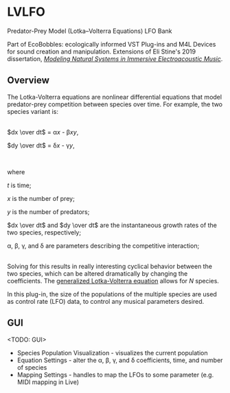 
# LVLFO

Predator-Prey Model (Lotka–Volterra Equations) LFO Bank

Part of EcoBobbles: ecologically informed VST Plug-ins and M4L Devices for sound creation and manipulation. Extensions of Eli Stine's 2019 dissertation, [*Modeling Natural Systems in Immersive Electroacoustic Music*](http://www.elistine.com/diss).

## Overview

The Lotka-Volterra equations are nonlinear differential equations that model predator-prey competition between species over time. For example, the two species variant is:
<br><br>

$dx \over dt$ = &alpha;$x$ - &beta;$xy$,

$dy \over dt$ = &delta;$x$ - &gamma;$y$,

<br>

where 

$t$ is time;

$x$ is the number of prey;

$y$ is the number of predators;

$dx \over dt$ and $dy \over dt$ are the instantaneous growth rates of the two species, respectively;

&alpha;, &beta;, &gamma;, and &delta; are parameters describing the competitive interaction;
<br><br>

Solving for this results in really interesting cyclical behavior between the two species, which can be altered dramatically by changing the coefficients. The [generalized Lotka-Volterra equation](https://en.wikipedia.org/wiki/Generalized_Lotka%E2%80%93Volterra_equation) allows for $N$ species.

In this plug-in, the size of the populations of the multiple species are used as control rate (LFO) data, to control any musical parameters desired.

## GUI

<TODO: GUI>

- Species Population Visualization - visualizes the current population
- Equation Settings - alter the &alpha;, &beta;, &gamma;, and &delta; coefficients, time, and number of species
- Mapping Settings - handles to map the LFOs to some parameter (e.g. MIDI mapping in Live)